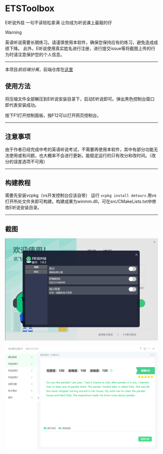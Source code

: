 # ETSToolbox

E听说外挂 一句不读轻松拿满 让你成为听说课上最靓的仔

>[!WARNING]
>英语听说需要长期练习。请谨慎使用本软件，确保您保持应有的练习，避免造成成绩下降。
>此外，E听说使用真实姓名进行注册，进行提交issue等将截图上传的行为时请注意保护您的个人信息。

---

本项目*前后端分离*，前端仓库在[这里](https://github.com/Howie114514/ETSToolbox-js)

## 使用方法
将压缩文件全部解压到E听说安装目录下，启动E听说即可。弹出黑色控制台窗口即代表安装成功。

按下F1打开控制面板，按F12可以打开网页控制台。

---
## 注意事项
由于作者已经完成中考的英语听说考试，不需要再使用本软件，其中有部分功能无法使用或有问题，也大概率不会进行更新。能稳定运行的只有改分和改时间。（改分的误差选项不可用）

---
## 构建教程
需要先安装vcpkg（vs开发控制台应该自带）
运行
`vcpkg install detours`
用vs打开所处文件夹即可构建。构建成果为winmm.dll，可在src/CMakeLists.txt中修改E听说安装目录。

---
## 截图
![Screenshot](assets/image.png)

![Screenshot](<assets/screenshot1.png>)
